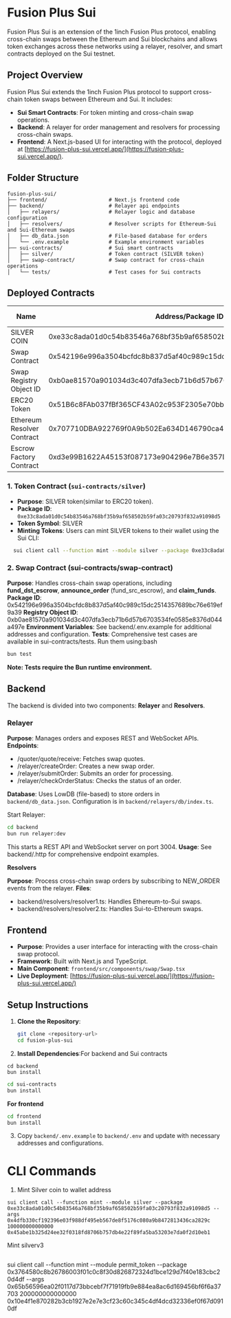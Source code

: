 # Fusion Plus Sui

Fusion Plus Sui is an extension of the 1inch Fusion Plus protocol, enabling cross-chain swaps between the Ethereum and Sui blockchains and allows token exchanges across these networks using a relayer, resolver, and smart contracts deployed on the Sui testnet.



## Project Overview
Fusion Plus Sui extends the 1inch Fusion Plus protocol to support cross-chain token swaps between Ethereum and Sui. It includes:
- **Sui Smart Contracts**: For token minting and cross-chain swap operations.
- **Backend**: A relayer for order management and resolvers for processing cross-chain swaps.
- **Frontend**: A Next.js-based UI for interacting with the protocol, deployed at [https://fusion-plus-sui.vercel.app/](https://fusion-plus-sui.vercel.app/).

## Folder Structure
```
fusion-plus-sui/
├── frontend/                    # Next.js frontend code
├── backend/                     # Relayer api endpoints
│   ├── relayers/                # Relayer logic and database configuration
│   ├── resolvers/               # Resolver scripts for Ethereum-Sui and Sui-Ethereum swaps
│   ├── db_data.json             # File-based database for orders
│   └── .env.example             # Example environment variables
├── sui-contracts/               # Sui smart contracts
│   ├── silver/                  # Token contract (SILVER token)
│   ├── swap-contract/           # Swap contract for cross-chain operations
│   └── tests/                   # Test cases for Sui contracts

```

##  Deployed Contracts

| Name | Address/Package ID | Chain | Explorer Link |
|------|---------|-------|---------------|
| SILVER COIN| 0xe33c8ada01d0c54b83546a768bf35b9af658502b59fa03c20793f832a91098d5 | Sui Testnet | [View on Explorer](https://testnet.suivision.xyz/package/0xe33c8ada01d0c54b83546a768bf35b9af658502b59fa03c20793f832a91098d5) |
| Swap Contract | 0x542196e996a3504bcfdc8b837d5af40c989c15dc2514357689bc76e619ef9a39 | Sui Testnet | [View on Explorer](https://testnet.suivision.xyz/package/0x542196e996a3504bcfdc8b837d5af40c989c15dc2514357689bc76e619ef9a39?tab=Code) |
| Swap Registry Object ID| 0xb0ae81570a901034d3c407dfa3ecb71b6d57b6703534fe0585e8376d044a497e | Sui Testnet | [View on Explorer](https://testnet.suivision.xyz/object/0xb0ae81570a901034d3c407dfa3ecb71b6d57b6703534fe0585e8376d044a497e) |
| ERC20 Token| 0x51B6c8FAb037fBf365CF43A02c953F2305e70bb4 | Sepolia | [View on Explorer](https://sepolia.etherscan.io/address/0x51B6c8FAb037fBf365CF43A02c953F2305e70bb4) |
| Ethereum Resolver Contract| 0x707710DBA922769f0A9b502Ea634D146790ca4a6 | Sepolia | [View on Explorer](https://sepolia.etherscan.io/address/0x707710DBA922769f0A9b502Ea634D146790ca4a6) |
| Escrow Factory Contract | 0xd3e99B1622A45153f087173e904296e7B6e357DF | Sepolia | [View on Explorer](https://sepolia.etherscan.io/address/0xd3e99B1622A45153f087173e904296e7B6e357DF) |






### 1. Token Contract (`sui-contracts/silver`)
- **Purpose**: SILVER token(similar to ERC20 token).
- **Package ID**: `0xe33c8ada01d0c54b83546a768bf35b9af658502b59fa03c20793f832a91098d5`
- **Token Symbol**: SILVER
- **Minting Tokens**: Users can mint SILVER tokens to their wallet using the Sui CLI:
```bash
  sui client call --function mint --module silver --package 0xe33c8ada01d0c54b83546a768bf35b9af658502b59fa03c20793f832a91098d5 --args 0x4dfb330cf192396e03f988df495eb567de8f5176c080a9b8472813436ca2829c 100000000000000 <wallet_address>
```

### 2. Swap Contract (sui-contracts/swap-contract)
**Purpose**: Handles cross-chain swap operations, including **fund_dst_escrow**, **announce_order** (fund_src_escrow), and **claim_funds**.
**Package ID**: 0x542196e996a3504bcfdc8b837d5af40c989c15dc2514357689bc76e619ef9a39
**Registry Object ID**: 0xb0ae81570a901034d3c407dfa3ecb71b6d57b6703534fe0585e8376d044a497e
**Environment Variables**: See backend/.env.example for additional addresses and configuration.
**Tests**: Comprehensive test cases are available in sui-contracts/tests. Run them using:bash

```bash
bun test
```
**Note: Tests require the Bun runtime environment.**

## Backend

The backend is divided into two components: **Relayer** and **Resolvers**.

### Relayer

**Purpose**: Manages orders and exposes REST and WebSocket APIs.
**Endpoints**:
- /quoter/quote/receive: Fetches swap quotes.
- /relayer/createOrder: Creates a new swap order.
- /relayer/submitOrder: Submits an order for processing.
- /relayer/checkOrderStatus: Checks the status of an order.

**Database**: Uses LowDB (file-based) to store orders in `backend/db_data.json`. Configuration is in `backend/relayers/db/index.ts`.

Start Relayer:
```bash
cd backend
bun run relayer:dev
```
This starts a REST API and WebSocket server on port 3004.
**Usage**: See backend/.http for comprehensive endpoint examples.

**Resolvers**

**Purpose**: Process cross-chain swap orders by subscribing to NEW_ORDER events from the relayer.
**Files**:
- backend/resolvers/resolver1.ts: Handles Ethereum-to-Sui swaps.
- backend/resolvers/resolver2.ts: Handles Sui-to-Ethereum swaps.


## Frontend
- **Purpose**: Provides a user interface for interacting with the cross-chain swap protocol.
- **Framework**: Built with Next.js and TypeScript.
- **Main Component**: `frontend/src/components/swap/Swap.tsx`
- **Live Deployment**: [https://fusion-plus-sui.vercel.app/](https://fusion-plus-sui.vercel.app/)

## Setup Instructions
1. **Clone the Repository**:
   ```bash
   git clone <repository-url>
   cd fusion-plus-sui
   ```
2. **Install Dependencies**:For backend and Sui contracts
```
cd backend
bun install
```
```bash
cd sui-contracts
bun install
```
**For frontend**

```bash
cd frontend
bun install
```

3. Copy `backend/.env.example` to `backend/.env` and update with necessary addresses and configurations.




# CLI Commands

1. Mint Silver coin to wallet address
```
sui client call --function mint --module silver --package 0xe33c8ada01d0c54b83546a768bf35b9af658502b59fa03c20793f832a91098d5 --args 0x4dfb330cf192396e03f988df495eb567de8f5176c080a9b8472813436ca2829c 100000000000000 0x45abe1b325d24ee32f0318fd8706b757db4e22f89fa5ba53203e7da0f2d10eb1
```

Mint silverv3
```
```
sui client call --function mint --module permit_token --package 0x3764580c8b26786003f01c0c8f30d826872324d1bce129d7f40e183cbc20d4df --args 0x65b56596ea02f0117d73bbcebf7f71919fb9e884ea8ac6d169456bf6f6a37703 200000000000000 0x10e4f1e870282b3cb1927e2e7e3cf23c60c345c4df4dcd32336ef0f67d0910df
```
```
